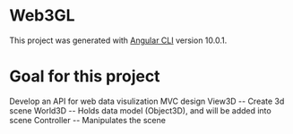 # Web3GL

This project was generated with [Angular CLI](https://github.com/angular/angular-cli) version 10.0.1.

# Goal for this project
Develop an API for web data visulization
MVC design
View3D -- Create 3d scene
World3D -- Holds data model (Object3D), and will be added into scene
Controller -- Manipulates the scene

